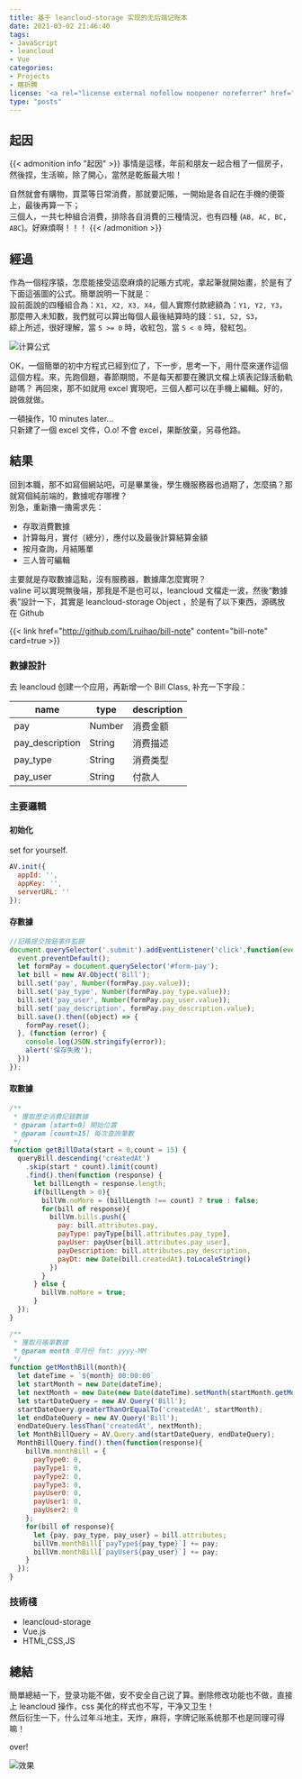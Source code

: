 ```yaml
---
title: 基于 leancloud-storage 实现的无后端记账本
date: 2021-03-02 21:46:40
tags:
- JavaScript
- leancloud
- Vue
categories:
- Projects
- 瞎折腾
license: '<a rel="license external nofollow noopener noreferrer" href="https://creativecommons.org/licenses/by-nc/4.0/" target="_blank">CC BY-NC 4.0</a>'
type: "posts"
---
```

## 起因
{{< admonition info "起因" >}}
事情是這樣，年前和朋友一起合租了一個房子，然後捏，生活嘛，除了開心，當然是乾飯最大啦！

自然就會有購物，買菜等日常消費，那就要記賬，一開始是各自記在手機的便簽上，最後再算一下；  
三個人，一共七种組合消費，排除各自消費的三種情況，也有四種 (`AB, AC, BC, ABC`)。好麻煩啊！！！
{{< /admonition >}}

<!--more-->

## 經過
作為一個程序猿，怎麼能接受這麼麻煩的記賬方式呢，拿起筆就開始畫，於是有了下面這張圖的公式。簡單說明一下就是：  
設前面說的四種組合為：`X1, X2, X3, X4`，個人實際付款總額為：`Y1, Y2, Y3`，那麼帶入未知數，我們就可以算出每個人最後結算時的錢：`S1, S2, S3`，  
綜上所述，很好理解，當 `S >= 0` 時，收紅包，當 `S < 0` 時，發紅包。  

![计算公式](images/gs.jpg)

OK，一個簡單的初中方程式已經到位了，下一步，思考一下，用什麼來運作這個這個方程。來，先跑個題，春節期間，不是每天都要在騰訊文檔上填表記錄活動軌跡嗎？ 再回來，那不如就用 excel 實現吧，三個人都可以在手機上編輯。好的，說做就做。  

一頓操作，10 minutes later...  
只新建了一個 excel 文件，O.o! 不會 excel，果斷放棄，另尋他路。  

## 結果
回到本職，那不如寫個網站吧，可是畢業後，學生機服務器也過期了，怎麼搞？那就寫個純前端的，數據呢存哪裡？  
別急，重新擼一擼需求先：  
- 存取消費數據
- 計算每月，實付（總分），應付以及最後計算結算金額
- 按月查詢，月結賬單
- 三人皆可編輯

主要就是存取數據這點，沒有服務器，數據庫怎麼實現？  
valine 可以實現無後端，那我是不是也可以，leancloud 文檔走一波，然後“數據表”設計一下，其實是 leancloud-storage Object ，於是有了以下東西，源碼放在 Github

{{< link href="http://github.com/Lruihao/bill-note" content="bill-note" card=true >}}

### 數據設計
去 leancloud 创建一个应用，再新增一个 Bill Class, 补充一下字段：

| name | type   | description |
| ---  | ---    | ---     |
| pay  | Number | 消费金额 |
| pay_description | String | 消费描述 |
| pay_type | String | 消费类型 |
| pay_user | String | 付款人 |

### 主要邏輯

#### 初始化
set for yourself.
```js
AV.init({
  appId: '',
  appKey: '',
  serverURL: ''
});
```

#### 存數據
```js
//記賬提交按鈕事件監聽
document.querySelector('.submit').addEventListener('click',function(event){
  event.preventDefault();
  let formPay = document.querySelector('#form-pay');
  let bill = new AV.Object('Bill');
  bill.set('pay', Number(formPay.pay.value));
  bill.set('pay_type', Number(formPay.pay_type.value));
  bill.set('pay_user', Number(formPay.pay_user.value));
  bill.set('pay_description', formPay.pay_description.value);
  bill.save().then((object) => {
    formPay.reset();
  }, (function (error) {
    console.log(JSON.stringify(error));
    alert('保存失敗');
  }))
});
```

#### 取數據
```js
/**
 * 獲取歷史消費記錄數據
 * @param [start=0] 開始位置
 * @param [count=15] 每次查詢筆數
 */
function getBillData(start = 0,count = 15) {
  queryBill.descending('createdAt')
    .skip(start * count).limit(count)
    .find().then(function (response) {
      let billLength = response.length;
      if(billLength > 0){
        billVm.noMore = (billLength !== count) ? true : false;
        for(bill of response){
          billVm.bills.push({
            pay: bill.attributes.pay,
            payType: payType[bill.attributes.pay_type],
            payUser: payUser[bill.attributes.pay_user],
            payDescription: bill.attributes.pay_description,
            payDt: new Date(bill.createdAt).toLocaleString()
          })
        }
      } else {
        billVm.noMore = true;
      }
  });
}

/**
 * 獲取月賬單數據
 * @param month 年月份 fmt: yyyy-MM
 */
function getMonthBill(month){
  let dateTime = `${month} 00:00:00`
  let startMonth = new Date(dateTime);
  let nextMonth = new Date(new Date(dateTime).setMonth(startMonth.getMonth() + 1));
  let startDateQuery = new AV.Query('Bill');
  startDateQuery.greaterThanOrEqualTo('createdAt', startMonth);
  let endDateQuery = new AV.Query('Bill');
  endDateQuery.lessThan('createdAt', nextMonth);
  let MonthBillQuery = AV.Query.and(startDateQuery, endDateQuery);
  MonthBillQuery.find().then(function(response){
    billVm.monthBill = {
      payType0: 0,
      payType1: 0,
      payType2: 0,
      payType3: 0,
      payUser0: 0,
      payUser1: 0,
      payUser2: 0
    };
    for(bill of response){
      let {pay, pay_type, pay_user} = bill.attributes;
      billVm.monthBill[`payType${pay_type}`] += pay;
      billVm.monthBill[`payUser${pay_user}`] += pay;
    }
  });
}
```

### 技術棧
- leancloud-storage
- Vue.js
- HTML,CSS,JS

## 總結
簡單總結一下，登录功能不做，安不安全自己说了算。删除修改功能也不做，直接上 leancloud 操作，css 美化的样式也不写，干净又卫生！  
然后衍生一下，什么过年斗地主，天炸，麻将，字牌记账系统那不也是同理可得嘛！

over!

![效果](images/demo.jpg "Demo")

